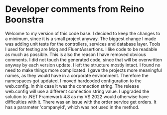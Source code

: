 # Developer comments from Reino Boonstra

Welcome to my version of this code base. I decided to keep the changes to a minimum, since it is a small project anyway.
The biggest change I made was adding unit tests for the controllers, services and database layer.
Tools I used for testing are Moq and FluentAssertions.
I like code to be readable as much as possible. This is also the reason I have removed obvious comments.
I did not touch the generated code, since that will be overwritten anyway by each version update.
I left the structure mostly intact. I found no need to make things more complicated.
I gave the projects more meaningful names, as they would have in a corporate environment. Therefore the namespaces got updated.
I moved hardcoded configuration to the web.config. In this case it was the connection string. The release web.config will use a different connection string value.
I upgraded the solution to .NET Framework 4.8 as my VS 2022 would otherwise have difficulties with it.
There was an issue with the order service get orders. It has a parameter 'companyId', which was not used in the method.

